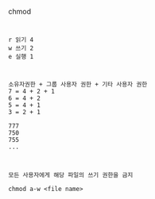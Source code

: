 chmod
#
```
r 읽기 4
w 쓰기 2
e 실행 1
```
#
```
소유자권한 + 그룹 사용자 권한 + 기타 사용자 권한
7 = 4 + 2 + 1
6 = 4 + 2
5 = 4 + 1
3 = 2 + 1

777
750
755
...

```

#
`모든 사용자에게 해당 파일의 쓰기 권한을 금지`
```
chmod a-w <file name>
```
